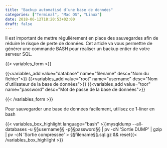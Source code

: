 ```yaml
---
title: "Backup automatisé d’une base de données"
categories: ["Terminal", "Mac OS", "Linux"]
date: 2018-06-12T18:20:53+02:00
draft: false
---
```


Il est important de mettre régulièrement en place des sauvegardes afin de réduire le risque de perte de données.
Cet article va vous permettre de générer une commande BASH pour réaliser un backup entier de votre serveur SQL.

<!--more-->
{{< variables_form >}}

{{<variables_add value="database" name="filename" desc="Nom du fichier">}}
{{<variables_add value="root" name="username" desc="Nom d'utilisateur de la base de données">}}
{{<variables_add value="toor" name="password" desc="Mot de passe de la base de données">}}

{{< /variables_form >}}

Pour sauvegarder une base de données facilement, utilisez ce 1-liner en bash

{{< variables_box_highlight language="bash" >}}mysqldump --all-databases -u §§username§§ -p§§password§§ | pv -cN 'Sortie DUMP' | gzip | pv -cN 'Sortie compressée' > §§filename§§.sql.gz && reset{{< /variables_box_highlight >}}


